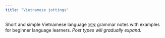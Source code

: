 ```yaml
---
title: "Vietnamese jottings"
---
```


Short and simple Vietnamese language 🇻🇳 grammar notes with examples
for beginner language learners. _Post types will gradually expand._

